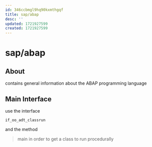 ```yaml
---
id: 346ccbmgl9hq90kxmthgqf
title: sap/abap
desc: ''
updated: 1721927599
created: 1721927599
---
```

# sap/abap

## About

contains general information about the ABAP programming language


## Main Interface

use the interface 
```ABAP
if_oo_adt_classrun
```
and the method 
> main
in order to get a class to run procedurally


